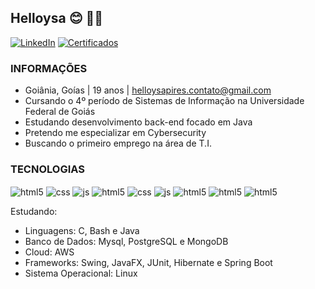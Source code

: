 ## Helloysa 😊 👋🏼
  [![LinkedIn](https://img.shields.io/badge/LinkedIn-0077B5?style=for-the-badge&logo=linkedin&logoColor=white)](https://www.linkedin.com/in/helloysa-p-a9832722b/)   [![Certificados](https://img.shields.io/badge/Academia-fff?style=for-the-badge&logo=academia&logoColor=black)](https://drive.google.com/drive/u/1/folders/1QyiImYlrUj-kGFv_r4NqFxr1RNRYyuYy) 
  
### INFORMAÇÕES
- Goiânia, Goías | 19 anos | helloysapires.contato@gmail.com
- Cursando o 4º período de Sistemas de Informação na Universidade Federal de Goiás  
- Estudando desenvolvimento back-end focado em Java
- Pretendo me especializar em Cybersecurity
- Buscando o primeiro emprego na área de T.I.

### TECNOLOGIAS  

<img align="center" alt="html5" src="https://img.shields.io/badge/Java-ED8B00?style=for-the-badge&logo=java&logoColor=white" /> <img align="center" alt="css" src="https://img.shields.io/badge/C-00599C?style=for-the-badge&logo=c&logoColor=white" /> <img align="center" alt="js" src="https://img.shields.io/badge/Spring-6DB33F?style=for-the-badge&logo=spring&logoColor=white" /> <img align="center" alt="html5" src="https://img.shields.io/badge/MySQL-00000F?style=for-the-badge&logo=mysql&logoColor=white" />  <img align="center" alt="css" src="https://img.shields.io/badge/PostgreSQL-316192?style=for-the-badge&logo=postgresql&logoColor=white" /> <img align="center" alt="js" src="https://img.shields.io/badge/Hibernate-59666C?style=for-the-badge&logo=Hibernate&logoColor=white" /> <img align="center" alt="html5" src="https://img.shields.io/badge/Linux-FCC624?style=for-the-badge&logo=linux&logoColor=black" /> <img align="center" alt="html5" src="https://img.shields.io/badge/GIT-E44C30?style=for-the-badge&logo=git&logoColor=white" />  <img align="center" alt="html5" src="https://img.shields.io/badge/GNU%20Bash-4EAA25?style=for-the-badge&logo=GNU%20Bash&logoColor=white" /> 

  Estudando: 
- Linguagens: C, Bash e Java
- Banco de Dados: Mysql, PostgreSQL e MongoDB
- Cloud: AWS
- Frameworks: Swing, JavaFX, JUnit, Hibernate e Spring Boot
- Sistema Operacional: Linux





 
 
